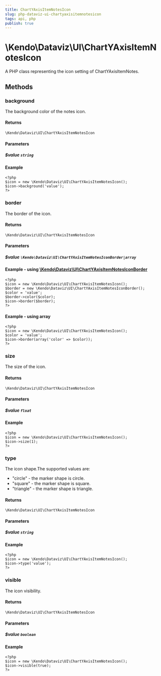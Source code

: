 ```yaml
---
title: ChartYAxisItemNotesIcon
slug: php-dataviz-ui-chartyaxisitemnotesicon
tags: api, php
publish: true
---
```


# \Kendo\Dataviz\UI\ChartYAxisItemNotesIcon

A PHP class representing the icon setting of ChartYAxisItemNotes.


## Methods

### background
The background color of the notes icon.

#### Returns
`\Kendo\Dataviz\UI\ChartYAxisItemNotesIcon`

#### Parameters

##### $value `string`



#### Example 
    <?php
    $icon = new \Kendo\Dataviz\UI\ChartYAxisItemNotesIcon();
    $icon->background('value');
    ?>

### border

The border of the icon.

#### Returns
`\Kendo\Dataviz\UI\ChartYAxisItemNotesIcon`

#### Parameters

##### $value `\Kendo\Dataviz\UI\ChartYAxisItemNotesIconBorder|array`


#### Example - using [\Kendo\Dataviz\UI\ChartYAxisItemNotesIconBorder](/api/wrappers/php/Kendo/Dataviz/UI/ChartYAxisItemNotesIconBorder)
    <?php
    $icon = new \Kendo\Dataviz\UI\ChartYAxisItemNotesIcon();
    $border = new \Kendo\Dataviz\UI\ChartYAxisItemNotesIconBorder();
    $color = 'value';
    $border->color($color);
    $icon->border($border);
    ?>

#### Example - using array

    <?php
    $icon = new \Kendo\Dataviz\UI\ChartYAxisItemNotesIcon();
    $color = 'value';
    $icon->border(array('color' => $color));
    ?>

### size
The size of the icon.

#### Returns
`\Kendo\Dataviz\UI\ChartYAxisItemNotesIcon`

#### Parameters

##### $value `float`



#### Example 
    <?php
    $icon = new \Kendo\Dataviz\UI\ChartYAxisItemNotesIcon();
    $icon->size(1);
    ?>

### type
The icon shape.The supported values are:
* "circle" - the marker shape is circle.
* "square" - the marker shape is square.
* "triangle" - the marker shape is triangle.

#### Returns
`\Kendo\Dataviz\UI\ChartYAxisItemNotesIcon`

#### Parameters

##### $value `string`



#### Example 
    <?php
    $icon = new \Kendo\Dataviz\UI\ChartYAxisItemNotesIcon();
    $icon->type('value');
    ?>

### visible
The icon visibility.

#### Returns
`\Kendo\Dataviz\UI\ChartYAxisItemNotesIcon`

#### Parameters

##### $value `boolean`



#### Example 
    <?php
    $icon = new \Kendo\Dataviz\UI\ChartYAxisItemNotesIcon();
    $icon->visible(true);
    ?>

